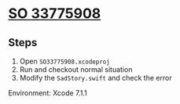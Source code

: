 # [SO 33775908](http://stackoverflow.com/questions/33775908)

## Steps
1. Open `SO33775908.xcodeproj`
1. Run and checkout normal situation
1. Modify the `SadStory.swift` and check the error


Environment: Xcode 7.1.1
